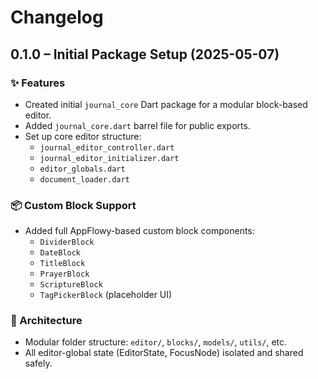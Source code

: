 # Changelog

## 0.1.0 – Initial Package Setup (2025-05-07)

### ✨ Features

- Created initial `journal_core` Dart package for a modular block-based editor.
- Added `journal_core.dart` barrel file for public exports.
- Set up core editor structure:
  - `journal_editor_controller.dart`
  - `journal_editor_initializer.dart`
  - `editor_globals.dart`
  - `document_loader.dart`

### 📦 Custom Block Support

- Added full AppFlowy-based custom block components:
  - `DividerBlock`
  - `DateBlock`
  - `TitleBlock`
  - `PrayerBlock`
  - `ScriptureBlock`
  - `TagPickerBlock` (placeholder UI)

### 🧱 Architecture

- Modular folder structure: `editor/`, `blocks/`, `models/`, `utils/`, etc.
- All editor-global state (EditorState, FocusNode) isolated and shared safely.
